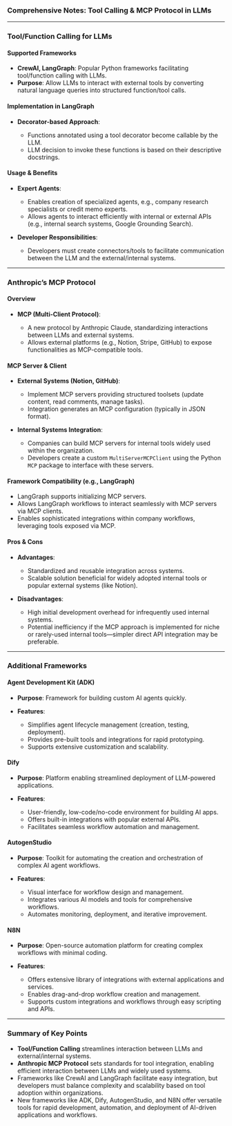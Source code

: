 ### Comprehensive Notes: Tool Calling & MCP Protocol in LLMs

---

### **Tool/Function Calling for LLMs**

#### Supported Frameworks

* **CrewAI, LangGraph**: Popular Python frameworks facilitating tool/function calling with LLMs.
* **Purpose**: Allow LLMs to interact with external tools by converting natural language queries into structured function/tool calls.

#### Implementation in LangGraph

* **Decorator-based Approach**:

  * Functions annotated using a tool decorator become callable by the LLM.
  * LLM decision to invoke these functions is based on their descriptive docstrings.

#### Usage & Benefits

* **Expert Agents**:

  * Enables creation of specialized agents, e.g., company research specialists or credit memo experts.
  * Allows agents to interact efficiently with internal or external APIs (e.g., internal search systems, Google Grounding Search).
* **Developer Responsibilities**:

  * Developers must create connectors/tools to facilitate communication between the LLM and the external/internal systems.

---

### **Anthropic’s MCP Protocol**

#### Overview

* **MCP (Multi-Client Protocol)**:

  * A new protocol by Anthropic Claude, standardizing interactions between LLMs and external systems.
  * Allows external platforms (e.g., Notion, Stripe, GitHub) to expose functionalities as MCP-compatible tools.

#### MCP Server & Client

* **External Systems (Notion, GitHub)**:

  * Implement MCP servers providing structured toolsets (update content, read comments, manage tasks).
  * Integration generates an MCP configuration (typically in JSON format).

* **Internal Systems Integration**:

  * Companies can build MCP servers for internal tools widely used within the organization.
  * Developers create a custom `MultiServerMCPClient` using the Python `MCP` package to interface with these servers.

#### Framework Compatibility (e.g., LangGraph)

* LangGraph supports initializing MCP servers.
* Allows LangGraph workflows to interact seamlessly with MCP servers via MCP clients.
* Enables sophisticated integrations within company workflows, leveraging tools exposed via MCP.

#### Pros & Cons

* **Advantages**:

  * Standardized and reusable integration across systems.
  * Scalable solution beneficial for widely adopted internal tools or popular external systems (like Notion).

* **Disadvantages**:

  * High initial development overhead for infrequently used internal systems.
  * Potential inefficiency if the MCP approach is implemented for niche or rarely-used internal tools—simpler direct API integration may be preferable.

---

### **Additional Frameworks**

#### Agent Development Kit (ADK)

* **Purpose**: Framework for building custom AI agents quickly.
* **Features**:

  * Simplifies agent lifecycle management (creation, testing, deployment).
  * Provides pre-built tools and integrations for rapid prototyping.
  * Supports extensive customization and scalability.

#### Dify

* **Purpose**: Platform enabling streamlined deployment of LLM-powered applications.
* **Features**:

  * User-friendly, low-code/no-code environment for building AI apps.
  * Offers built-in integrations with popular external APIs.
  * Facilitates seamless workflow automation and management.

#### AutogenStudio

* **Purpose**: Toolkit for automating the creation and orchestration of complex AI agent workflows.
* **Features**:

  * Visual interface for workflow design and management.
  * Integrates various AI models and tools for comprehensive workflows.
  * Automates monitoring, deployment, and iterative improvement.

#### N8N

* **Purpose**: Open-source automation platform for creating complex workflows with minimal coding.
* **Features**:

  * Offers extensive library of integrations with external applications and services.
  * Enables drag-and-drop workflow creation and management.
  * Supports custom integrations and workflows through easy scripting and APIs.

---

### **Summary of Key Points**

* **Tool/Function Calling** streamlines interaction between LLMs and external/internal systems.
* **Anthropic MCP Protocol** sets standards for tool integration, enabling efficient interaction between LLMs and widely used systems.
* Frameworks like CrewAI and LangGraph facilitate easy integration, but developers must balance complexity and scalability based on tool adoption within organizations.
* New frameworks like ADK, Dify, AutogenStudio, and N8N offer versatile tools for rapid development, automation, and deployment of AI-driven applications and workflows.
